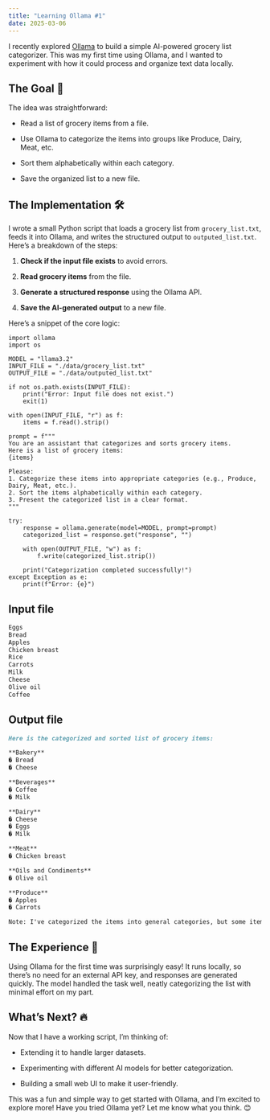 ```yaml
---
title: "Learning Ollama #1"
date: 2025-03-06
---
```


I recently explored [Ollama](https://ollama.com/) to build a simple AI-powered grocery list categorizer. This was my first time using Ollama, and I wanted to experiment with how it could process and organize text data locally.

## The Goal 🎯

The idea was straightforward:

- Read a list of grocery items from a file.
    
- Use Ollama to categorize the items into groups like Produce, Dairy, Meat, etc.
    
- Sort them alphabetically within each category.
    
- Save the organized list to a new file.
    

## The Implementation 🛠️

I wrote a small Python script that loads a grocery list from `grocery_list.txt`, feeds it into Ollama, and writes the structured output to `outputed_list.txt`. Here’s a breakdown of the steps:

1. **Check if the input file exists** to avoid errors.
    
2. **Read grocery items** from the file.
    
3. **Generate a structured response** using the Ollama API.
    
4. **Save the AI-generated output** to a new file.
    

Here’s a snippet of the core logic:

```
import ollama
import os

MODEL = "llama3.2"
INPUT_FILE = "./data/grocery_list.txt"
OUTPUT_FILE = "./data/outputed_list.txt"

if not os.path.exists(INPUT_FILE):
    print("Error: Input file does not exist.")
    exit(1)

with open(INPUT_FILE, "r") as f:
    items = f.read().strip()

prompt = f"""
You are an assistant that categorizes and sorts grocery items.
Here is a list of grocery items:
{items}

Please:
1. Categorize these items into appropriate categories (e.g., Produce, Dairy, Meat, etc.).
2. Sort the items alphabetically within each category.
3. Present the categorized list in a clear format.
"""

try:
    response = ollama.generate(model=MODEL, prompt=prompt)
    categorized_list = response.get("response", "")
    
    with open(OUTPUT_FILE, "w") as f:
        f.write(categorized_list.strip())
    
    print("Categorization completed successfully!")
except Exception as e:
    print(f"Error: {e}")
```

## Input file

```md
Eggs
Bread
Apples
Chicken breast
Rice
Carrots
Milk 
Cheese
Olive oil
Coffee
```
## Output file
```md
Here is the categorized and sorted list of grocery items:

**Bakery**
� Bread
� Cheese

**Beverages**
� Coffee
� Milk

**Dairy**
� Cheese
� Eggs
� Milk

**Meat**
� Chicken breast

**Oils and Condiments**
� Olive oil

**Produce**
� Apples
� Carrots

Note: I've categorized the items into general categories, but some items (like olive oil) could fit into multiple categories. If you'd like me to re-categorize or add more specific subcategories, please let me know!
```

## The Experience 🚀

Using Ollama for the first time was surprisingly easy! It runs locally, so there’s no need for an external API key, and responses are generated quickly. The model handled the task well, neatly categorizing the list with minimal effort on my part.

## What’s Next? 🔥

Now that I have a working script, I’m thinking of:

- Extending it to handle larger datasets.
    
- Experimenting with different AI models for better categorization.
    
- Building a small web UI to make it user-friendly.
    

This was a fun and simple way to get started with Ollama, and I’m excited to explore more! Have you tried Ollama yet? Let me know what you think. 😊